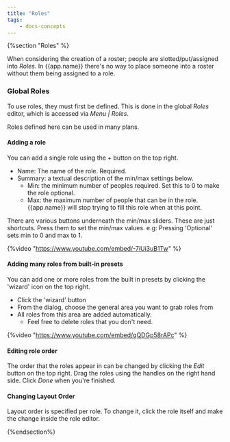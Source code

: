 ```yaml
---
title: "Roles"
tags: 
    - docs-concepts
---
```

{%section "Roles" %}

When considering the creation of a roster; people are slotted/put/assigned into *Roles*. In {{app.name}} there's no way to place someone into a roster without them being assigned to a role.


### Global Roles

To use roles, they must first be defined.  This is done in the global *Roles* editor, which is accessed via *Menu | Roles*.

Roles defined here can be used in many plans. 

#### Adding a role

You can add a single role using the + button on the top right. 

- Name: The name of the role. Required.
- Summary: a textual description of the min/max settings below.
    - Min: the minimum number of peoples required. Set this to 0 to make the role optional.
    - Max: the maximum number of people that can be in the role. {{app.name}} will stop trying to fill this role when at this point. 
    
There are various buttons underneath the min/max sliders. These are just shortcuts. Press them to set the min/max values.  e.g: Pressing 'Optional' sets min to 0 and max to 1.

{%video "https://www.youtube.com/embed/-7iUi3uB1Tw" %}

#### Adding many roles from built-in presets

You can add one or more roles from the built in presets by clicking the 'wizard' icon on the top right.
- Click the 'wizard' button
- From the dialog, choose the general area you want to grab roles from
- All roles from this area are added automatically.
    - Feel free to delete roles that you don't need.
     

{%video "https://www.youtube.com/embed/qQDGp58rAPc" %}

#### Editing role order

The order that the roles appear in can be changed by clicking the *Edit* button on the top right.  Drag the roles using the handles on the right hand side. Click *Done* when you're finished.

#### Changing Layout Order

Layout order is specified per role. To change it, click the role itself and make the change inside the role editor.

{%endsection%}
